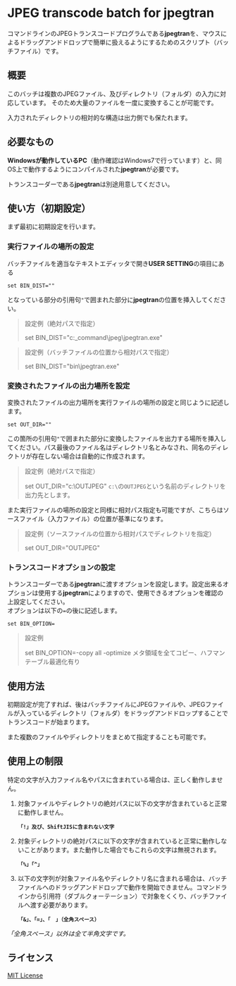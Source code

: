 JPEG transcode batch for jpegtran 
====

コマンドラインのJPEGトランスコードプログラムである**jpegtran**を、マウスによるドラッグアンドドロップで簡単に扱えるようにするためのスクリプト（バッチファイル）です。


## 概要
このバッチは複数のJPEGファイル、及びディレクトリ（フォルダ）の入力に対応しています。 そのため大量のファイルを一度に変換することが可能です。 

入力されたディレクトリの相対的な構造は出力側でも保たれます。


## 必要なもの
**Windowsが動作しているPC**（動作確認はWindows7で行っています）と、同OS上で動作するようにコンパイルされた**jpegtran**が必要です。

トランスコーダーである**jpegtran**は別途用意してください。


## 使い方（初期設定）
まず最初に初期設定を行います。  

### 実行ファイルの場所の設定
バッチファイルを適当なテキストエディッタで開き**USER SETTING**の項目にある

    set BIN_DIST=""

となっている部分の引用句`"`で囲まれた部分に**jpegtran**の位置を挿入してください。

> 設定例（絶対パスで指定）
> 
> 	set BIN_DIST="c:\_command\jpeg\jpegtran.exe"

> 設定例（バッチファイルの位置から相対パスで指定）
>
> 	set BIN_DIST="bin\jpegtran.exe"

### 変換されたファイルの出力場所を設定

変換されたファイルの出力場所を実行ファイルの場所の設定と同じように記述します。

	set OUT_DIR=""

この箇所の引用句`"`で囲まれた部分に変換したファイルを出力する場所を挿入してください。パス最後のファイル名はディレクトリ名とみなされ、同名のディレクトリが存在しない場合は自動的に作成されます。

> 設定例（絶対パスで指定）
> 
> 	set OUT_DIR="c:\OUTJPEG"
> `c:\`の`OUTJPEG`という名前のディレクトリを出力先とします。

また実行ファイルの場所の設定と同様に相対パス指定も可能ですが、こちらはソースファイル（入力ファイル）の位置が基準になります。

> 設定例（ソースファイルの位置から相対パスでディレクトリを指定）
> 
> 	set OUT_DIR="OUTJPEG"

### トランスコードオプションの設定
トランスコーダーである**jpegtran**に渡すオプションを設定します。設定出来るオプションは使用する**jpegtran**によりますので、使用できるオプションを確認の上設定してください。  
オプションは以下の`=`の後に記述します。

	set BIN_OPTION=

> 設定例
> 
> 	set BIN_OPTION=-copy all -optimize
> メタ領域を全てコピー、ハフマンテーブル最適化有り	
	

## 使用方法
初期設定が完了すれば、後はバッチファイルにJPEGファイルや、JPEGファイルが入っているディレクトリ（フォルダ）をドラッグアンドドロップすることでトランスコードが始まります。

また複数のファイルやディレクトリをまとめて指定することも可能です。

## 使用上の制限
特定の文字が入力ファイル名やパスに含まれている場合は、正しく動作しません。

1. 対象ファイルやディレクトリの絶対パスに以下の文字が含まれていると正常に動作しません。

	**`「!」及び、ShiftJISに含まれない文字`**

2. 対象ディレクトリの絶対パスに以下の文字が含まれていると正常に動作しないことがあります。また動作した場合でもこれらの文字は無視されます。  

	**`「%」「^」`**

3. 以下の文字列が対象ファイル名やディレクトリ名に含まれる場合は、バッチファイルへのドラッグアンドドロップで動作を開始できません。コマンドラインから引用符（ダブルクォーテーション）で対象をくくり、バッチファイルへ渡す必要があります。

	**`「&」、「=」、「　」（全角スペース）`**

*「全角スペース」以外は全て半角文字です。*


## ライセンス

[MIT License](LICENSE)
